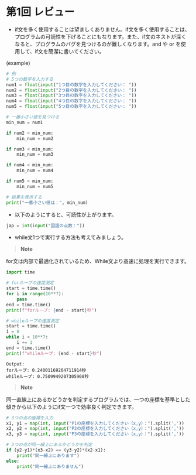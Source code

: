 # 第1回 レビュー
* if文を多く使用することは望ましくありません。if文を多く使用することは、プログラムの可読性を下げることにもなります。また、if文のネストが深くなると、プログラムのバグを見つけるのが難しくなります。and や or を使用して、if文を簡潔に書いてください。

(example)

```python
# 例
# 5つの数字を入力する
num1 = float(input("1つ目の数字を入力してください： "))
num2 = float(input("2つ目の数字を入力してください： "))
num3 = float(input("3つ目の数字を入力してください： "))
num4 = float(input("4つ目の数字を入力してください： "))
num5 = float(input("5つ目の数字を入力してください： "))

# 一番小さい値を見つける
min_num = num1

if num2 < min_num:
    min_num = num2

if num3 < min_num:
    min_num = num3

if num4 < min_num:
    min_num = num4

if num5 < min_num:
    min_num = num5

# 結果を表示する
print("一番小さい値は：", min_num)
```
* 以下のようにすると、可読性が上がります。
```python
jap = int(input("国語の点数："))
```
* while文1つで実行する方法も考えてみましょう。
> **Note**

for文は内部で最適化されているため、While文より高速に処理を実行できます。
```python
import time

# forループの速度測定
start = time.time()
for i in range(10**7):
    pass
end = time.time()
print(f"forループ: {end - start}秒")

# whileループの速度測定
start = time.time()
i = 0
while i < 10**7:
    i += 1
end = time.time()
print(f"whileループ: {end - start}秒")
```

```
Output:
forループ: 0.24001169204711914秒
whileループ: 0.7509949207305908秒
```
> **Note**

同一直線上にあるかどうかを判定するプログラムでは、一つの座標を基準とした傾きから以下のようにif文一つで効率良く判定できます。
```python
# 3つの点の座標を入力
x1, y1 = map(int, input("P1の座標を入力してください（x,y）：").split(','))
x2, y2 = map(int, input("P2の座標を入力してください（x,y）：").split(','))
x3, y3 = map(int, input("P3の座標を入力してください（x,y）：").split(','))

# 3つの点が同一線上にあるかどうかを判定
if (y2-y1)*(x3-x2) == (y3-y2)*(x2-x1):
    print("同一線上にあります")
else:
    print("同一線上にありません")
```
